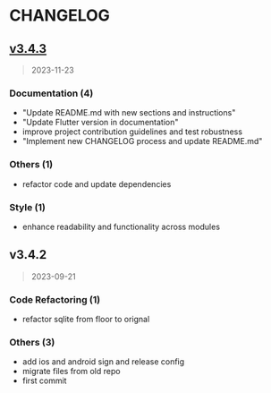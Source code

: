 # CHANGELOG

## [v3.4.3](https://github.com/ToC-Taiwan/toc_trade_app/compare/v3.4.2...v3.4.3)

> 2023-11-23

### Documentation (4)

* "Update README.md with new sections and instructions"
* "Update Flutter version in documentation"
* improve project contribution guidelines and test robustness
* "Implement new CHANGELOG process and update README.md"

### Others (1)

* refactor code and update dependencies

### Style (1)

* enhance readability and functionality across modules

## v3.4.2

> 2023-09-21

### Code Refactoring (1)

* refactor sqlite from floor to orignal

### Others (3)

* add ios and android sign and release config
* migrate files from old repo
* first commit

